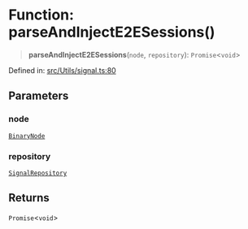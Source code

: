 # Function: parseAndInjectE2ESessions()

> **parseAndInjectE2ESessions**(`node`, `repository`): `Promise`\<`void`\>

Defined in: [src/Utils/signal.ts:80](https://github.com/Fokusdotid/bail/blob/cf6cc85134e12081bc635cea02cc0eee74033a81/src/Utils/signal.ts#L80)

## Parameters

### node

[`BinaryNode`](../type-aliases/BinaryNode.md)

### repository

[`SignalRepository`](../type-aliases/SignalRepository.md)

## Returns

`Promise`\<`void`\>
